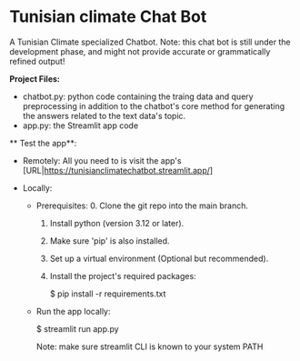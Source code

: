 # Tunisian climate Chat Bot
A Tunisian Climate specialized Chatbot.
Note: this chat bot is still under the development phase, and might not provide accurate or grammatically refined output!

**Project Files:**
- chatbot.py: python code containing the traing data and query preprocessing in addition to the chatbot's core method for generating the answers related to the text data's topic.
- app.py: the Streamlit app code

** Test the app**:
- Remotely:
  All you need to is visit the app's [URL|https://tunisianclimatechatbot.streamlit.app/]

- Locally:
  
  - Prerequisites:
    0. Clone the git repo into the main branch.
    1. Install python (version 3.12 or later).
    2. Make sure 'pip' is also installed. 
    3. Set up a virtual environment (Optional but recommended).
    4. Install the project's required packages:

       $ pip install -r requirements.txt
    
  - Run the app locally:

      $ streamlit run app.py
    
    Note: make sure streamlit CLI is known to your system PATH
    


